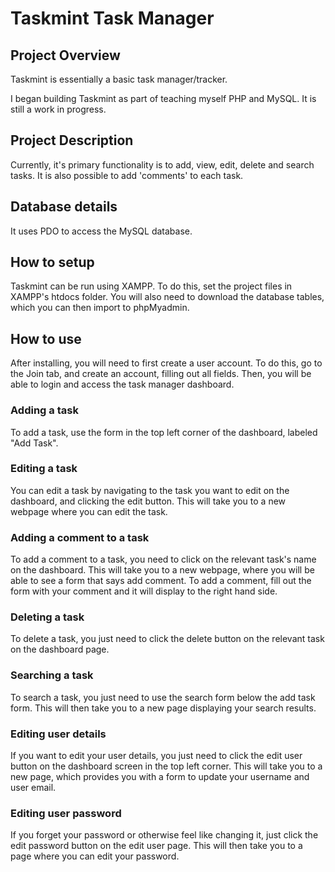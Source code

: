 # Taskmint Task Manager

## Project Overview
Taskmint is essentially a basic task manager/tracker. 

I began building Taskmint as part of teaching myself PHP and MySQL. It is still a work in progress. 

## Project Description
Currently, it's primary functionality is to add, view, edit, delete and search tasks. 
It is also possible to add 'comments' to each task. 

## Database details
It uses PDO to access the MySQL database.

## How to setup
Taskmint can be run using XAMPP. To do this, set the project files in XAMPP's htdocs folder. 
You will also need to download the database tables, which you can then import to phpMyadmin.

## How to use 
After installing, you will need to first create a user account. 
To do this, go to the Join tab, and create an account, filling out all fields. 
Then, you will be able to login and access the task manager dashboard.

### Adding a task
To add a task, use the form in the top left corner of the dashboard, labeled "Add Task".

### Editing a task
You can edit a task by navigating to the task you want to edit on the dashboard, and clicking the edit button.
This will take you to a new webpage where you can edit the task. 

### Adding a comment to a task
To add a comment to a task, you need to click on the relevant task's name on the dashboard.
This will take you to a new webpage, where you will be able to see a form that says add comment. 
To add a comment, fill out the form with your comment and it will display to the right hand side. 

### Deleting a task
To delete a task, you just need to click the delete button on the relevant task on the dashboard page. 

### Searching a task
To search a task, you just need to use the search form below the add task form.
This will then take you to a new page displaying your search results. 

### Editing user details
If you want to edit your user details, you just need to click the edit user button on the dashboard screen in the top left corner. 
This will take you to a new page, which provides you with a form to update your username and user email.

### Editing user password
If you forget your password or otherwise feel like changing it, just click the edit password button on the edit user page. 
This will then take you to a page where you can edit your password. 
